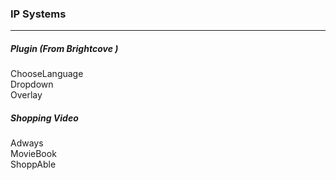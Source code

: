 ### IP Systems ###  
***

##### Plugin  (From Brightcove ) ##### 
ChooseLanguage  
Dropdown  
Overlay  

##### Shopping Video  ##### 
Adways  
MovieBook  
ShoppAble

